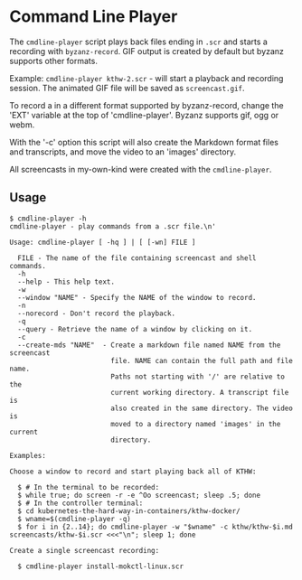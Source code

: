 # Command Line Player

The `cmdline-player` script plays back files ending in `.scr` and starts a recording with `byzanz-record`. GIF output is created by default but byzanz supports other formats.

Example: `cmdline-player kthw-2.scr` - will start a playback and recording session. The animated GIF file will be saved as `screencast.gif`.

To record a in a different format supported by byzanz-record, change the 'EXT' variable at the top of 'cmdline-player'. Byzanz supports gif, ogg or webm.

With the '-c' option this script will also create the Markdown format files and transcripts, and move the video to an 'images' directory.

All screencasts in my-own-kind were created with the `cmdline-player`.

## Usage

```none
$ cmdline-player -h
cmdline-player - play commands from a .scr file.\n'

Usage: cmdline-player [ -hq ] | [ [-wn] FILE ]

  FILE - The name of the file containing screencast and shell commands.
  -h
  --help - This help text.
  -w
  --window "NAME" - Specify the NAME of the window to record.
  -n
  --norecord - Don't record the playback.
  -q
  --query - Retrieve the name of a window by clicking on it.
  -c
  --create-mds "NAME"  - Create a markdown file named NAME from the screencast
                         file. NAME can contain the full path and file name.
                         Paths not starting with '/' are relative to the
                         current working directory. A transcript file is
                         also created in the same directory. The video is
                         moved to a directory named 'images' in the current
                         directory.

Examples:

Choose a window to record and start playing back all of KTHW:

  $ # In the terminal to be recorded:
  $ while true; do screen -r -e ^Oo screencast; sleep .5; done
  $ # In the controller terminal:
  $ cd kubernetes-the-hard-way-in-containers/kthw-docker/
  $ wname=$(cmdline-player -q)
  $ for i in {2..14}; do cmdline-player -w "$wname" -c kthw/kthw-$i.md screencasts/kthw-$i.scr <<<"\n"; sleep 1; done

Create a single screencast recording:

  $ cmdline-player install-mokctl-linux.scr


```
